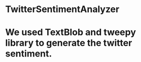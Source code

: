# TwitterSentimentAnalyzer 
# We used TextBlob and tweepy library to generate the twitter sentiment.
